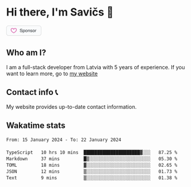 # Hi there, I'm Savičs 👋

<a href="https://github.com/sponsors/Exerra" title="Sponsor Exerra"><img src="/assets/sponsor.svg?sanitize=true" width="94" height="28" aria-hidden="true"></a>
    
## Who am I?
I am a full-stack developer from Latvia with 5 years of experience. If you want to learn more, go to [my website](https://exerra.xyz)

## Contact info 📞
My website provides up-to-date contact information.

## Wakatime stats

<!--
<a href="https://status.exerra.xyz" id="freshstatus-badge-root"
  data-banner-style="compact">
  <img src="https://public-api.freshstatus.io/v1/public/badge.svg/?badge=0b9b52df-6e1d-4d16-b836-5595b35bcef8" />
    </a>
-->

<!--START_SECTION:waka-->

```txt
From: 15 January 2024 - To: 22 January 2024

TypeScript   10 hrs 10 mins  █████████████████████▓░░░   87.25 %
Markdown     37 mins         █▒░░░░░░░░░░░░░░░░░░░░░░░   05.30 %
TOML         18 mins         ▓░░░░░░░░░░░░░░░░░░░░░░░░   02.65 %
JSON         12 mins         ▒░░░░░░░░░░░░░░░░░░░░░░░░   01.73 %
Text         9 mins          ▒░░░░░░░░░░░░░░░░░░░░░░░░   01.38 %
```

<!--END_SECTION:waka-->
    
<!--
![Exerra's Github profile statistics](https://github.stats.exerra.xyz/api?username=Exerra&show_icons=true&theme=buefy&include_all_commits=true&count_private=true)
![Exerra's language statistics](https://github.stats.exerra.xyz/api/top-langs/?username=Exerra&layout=compact)
-->
